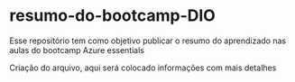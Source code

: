 # resumo-do-bootcamp-DIO
Esse repositório tem como objetivo publicar o resumo do aprendizado nas aulas do bootcamp Azure essentials

Criação do arquivo, aqui será colocado informações com mais detalhes
